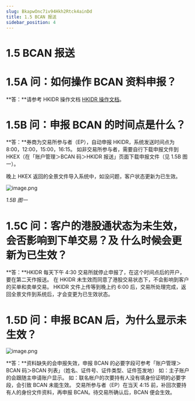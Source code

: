 ```yaml
---
slug: BkapwOnc7iv94Hkh2Rtck4ainDd
title: 1.5 BCAN 报送
sidebar_position: 4
---
```



# 1.5 BCAN 报送


# 1.5A 问：如何操作 BCAN 资料申报？


**答：**请参考 HKIDR 操作文档 [HKIDR 操作文档](./AnubwQdN9i1KGHkt9tmccZ9hnXf)。


# 1.5B 问：申报 BCAN 的时间点是什么？


**答：**券商为交易所参与者（EP），自动申报 HKIDR，系统发送时间点为 8:00，12:00，15:00，16:15。
如非交易所参与者，需要自行下载申报文件到 HKEX（在「账户管理＞BCAN 码＞HKIDR 报送」页面下载申报文件（见 1.5B 图一）。


晚上 HKEX 返回的全景文件导入系统中，如没问题，客户状态更新为已生效。


![image.png](/assets/9449bb323bd751b04e28e37bfbbb8fc0.png)


_1.5B 图一_


# 1.5C 问：客户的港股通状态为未生效，会否影响到下单交易？及 什么时候会更新为已生效？


**答：**HKIDR 每天下午 4:30 交易所就停止申报了，在这个时间点后的开户，要在第二天作报送。
在 HKIDR 未生效而同意了港股交易状态下，不会影响到客户的买单和卖单交易。
HKIDR 文件上传等到晚上约 6:00 后，交易所处理完成，返回全景文件到系统后，才会变更为已生效状态。


# 1.5D 问：申报 BCAN 后，为什么显示未生效？


![image.png](/assets/d781e65508673fb0f3268a9095bf33ba.png)


**答：**资料缺失的会申报失效，申报 BCAN 的必要字段可参考「账户管理＞BCAN 码＞BCAN 列表」（姓名、证件号、证件类型、证件签发地）
如：主子账户的会跟随主申请账户显示。
如：联名帐户的次要持有人没有填身份证明的必要字段，会引致 BCAN 未能生效。
交易所参与者（EP）在当天 4:15 前，补回次要持有人的身份文件资料，再申报 BCAN。待交易所确认后，BCAN 便会生效。

